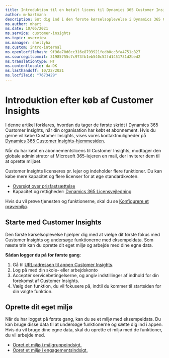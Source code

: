 ```yaml
---
title: Introduktion til en betalt licens til Dynamics 365 Customer Insights
author: m-hartmann
description: Sæt dig ind i den første kørselsoplevelse i Dynamics 365 Customer Insights, og undersøg funktionerne.
ms.author: mhart
ms.date: 10/05/2021
ms.service: customer-insights
ms.topic: overview
ms.manager: shellyha
ms.custom: intro-internal
ms.openlocfilehash: 9f96a70d0cc316e8793921fedb0cc3fa4751c827
ms.sourcegitcommit: 31985755c7c973fb1eb540c52fd1451731d2bed2
ms.translationtype: HT
ms.contentlocale: da-DK
ms.lasthandoff: 10/22/2021
ms.locfileid: "7673429"
---
```

# <a name="get-started-after-purchasing-customer-insights"></a>Introduktion efter køb af Customer Insights

I denne artikel forklares, hvordan du tager de første skridt i Dynamics 365 Customer Insights, når din organisation har købt et abonnement. Hvis du gerne vil købe Customer Insights, vises vores kontaktmuligheder på [Dynamics 365 Customer Insights-hjemmesiden](https://dynamics.microsoft.com/ai/customer-insights/). 

Når du har købt en abonnementslicens til Customer Insights, modtager den globale administrator af Microsoft 365-lejeren en mail, der inviterer dem til at oprette miljøet. 

Customer Insights licenseres pr. lejer og indeholder flere funktioner. Du kan købe mere kapacitet og flere licenser for at øge standardkvoten. 
- [Oversigt over prisfastsættelse](https://dynamics.microsoft.com/ai/customer-insights/pricing/)
- Kapacitet og rettigheder: [Dynamics 365 Licensvejledning](https://go.microsoft.com/fwlink/?LinkId=866544)

Hvis du vil prøve tjenesten og funktionerne, skal du se [Konfigurere et prøvemiljø](trial-signup.md).

## <a name="start-with-customer-insights"></a>Starte med Customer Insights

Den første kørselsoplevelse hjælper dig med at vælge dit første fokus med Customer Insights og undersøge funktionerne med eksempeldata. Som næste trin kan du oprette dit eget miljø og arbejde med dine egne data.

**Sådan logger du på for første gang**:

1. Gå til [URL-adressen til appen Customer Insights](https://home.ci.ai.dynamics.com).
1. Log på med din skole- eller arbejdskonto 
1. Acceptér servicebetingelserne, og angiv indstillinger af indhold for din forekomst af Customer Insights.
1. Vælg den funktion, du vil fokusere på, indtil du kommer til startsiden for din valgte funktion.

## <a name="create-your-own-environment"></a>Oprette dit eget miljø

Når du har logget på første gang, kan du se et miljø med eksempeldata. Du kan bruge disse data til at undersøge funktionerne og sætte dig ind i appen. Hvis du vil bruge dine egne data, skal du oprette et miljø med de funktioner, du vil arbejde med.

- [Opret et miljø i målgruppeindsigt.](audience-insights/get-started-paid.md)
- [Opret et miljø i engagementsindsigt.](engagement-insights/create-new-environment.md) 



